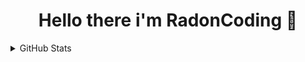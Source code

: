 <h1 align="center">Hello there i'm RadonCoding 👋</h1>

<details>
  <summary>GitHub Stats</summary>
  <img align="left" src="https://github-readme-stats.vercel.app/api?username=RadonCoding&hide_border=true&show_icons=true&include_all_commits=true&show_icons=true&title_color=fff&icon_color=ff0000&text_color=9f9f9f&bg_color=00000000" />
  <img align="left" src="https://github-readme-stats.vercel.app/api/top-langs/?username=RadonCoding&hide_border=true&layout=compact&show_icons=true&title_color=fff&icon_color=ff0000&text_color=9f9f9f&bg_color=00000000" />
</details>
